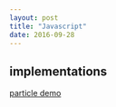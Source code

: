 ```yaml
---
layout: post
title: "Javascript"
date: 2016-09-28
---
```


## implementations

[particle demo](http://zhehe.github.io/blog/pf.html)
